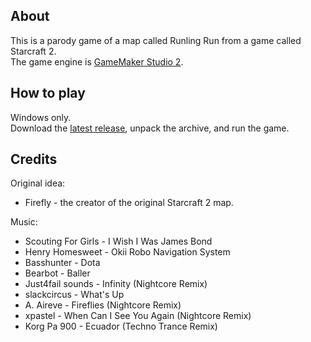 About
-----
This is a parody game of a map called Runling Run from a game called Starcraft 2.<br>
The game engine is [GameMaker Studio 2](https://www.yoyogames.com/gamemaker).

How to play
-----
Windows only.<br/>
Download the [latest release](/../../releases), unpack the archive, and run the game.

Credits
-----
Original idea:
* Firefly - the creator of the original Starcraft 2 map.

Music:
* Scouting For Girls - I Wish I Was James Bond
* Henry Homesweet - Okii Robo Navigation System
* Basshunter - Dota
* Bearbot - Baller
* Just4fail sounds - Infinity (Nightcore Remix)
* slackcircus - What's Up
* A. Aireve - Fireflies (Nightcore Remix)
* xpastel - When Can I See You Again (Nightcore Remix)
* Korg Pa 900 - Ecuador (Techno Trance Remix)
